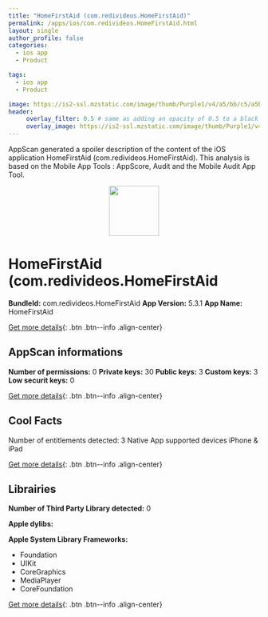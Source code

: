 ```yaml
---
title: "HomeFirstAid (com.redivideos.HomeFirstAid)"
permalink: /apps/ios/com.redivideos.HomeFirstAid.html
layout: single
author_profile: false
categories: 
  - ios app 
  - Product 

tags: 
  - ios app 
  - Product 

image: https://is2-ssl.mzstatic.com/image/thumb/Purple1/v4/a5/bb/c5/a5bbc5fd-6ecd-f34a-57e7-24de826fbe13/pr_source.png/512x512bb.jpg
header: 
     overlay_filter: 0.5 # same as adding an opacity of 0.5 to a black background
     overlay_image: https://is2-ssl.mzstatic.com/image/thumb/Purple1/v4/a5/bb/c5/a5bbc5fd-6ecd-f34a-57e7-24de826fbe13/pr_source.png/512x512bb.jpg
---
```

AppScan generated a spoiler description of the content of the iOS application HomeFirstAid (com.redivideos.HomeFirstAid). This analysis is based on the Mobile App Tools : AppScore, Audit and the Mobile Audit App Tool.

  
  
<div style="text-align: center;"><img src="https://is2-ssl.mzstatic.com/image/thumb/Purple1/v4/a5/bb/c5/a5bbc5fd-6ecd-f34a-57e7-24de826fbe13/pr_source.png/512x512bb.jpg" width="100" height="100"></div>  
  
# HomeFirstAid (com.redivideos.HomeFirstAid

**BundleId:** com.redivideos.HomeFirstAid
**App Version:** 5.3.1
**App Name:** HomeFirstAid


[Get more details](/pricing.html){: .btn .btn--info .align-center}  
  
## AppScan informations 

**Number of permissions:** 0
**Private keys:** 30
**Public keys:** 3
**Custom keys:** 3
**Low securit keys:** 0
  
[Get more details](/pricing.html){: .btn .btn--info .align-center}

## Cool Facts

Number of entitlements detected: 3
Native App
supported devices iPhone & iPad
  
[Get more details](/pricing.html){: .btn .btn--info .align-center}

## Librairies 
**Number of Third Party Library detected:** 0

**Apple dylibs:**


**Apple System Library Frameworks:**
- Foundation
- UIKit
- CoreGraphics
- MediaPlayer
- CoreFoundation


  
[Get more details](/pricing.html){: .btn .btn--info .align-center}

